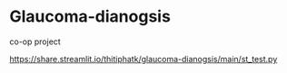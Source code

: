 # Glaucoma-dianogsis
co-op project

https://share.streamlit.io/thitiphatk/glaucoma-dianogsis/main/st_test.py

